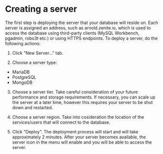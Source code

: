 # Creating a server

The first step is deploying the server that your database will reside on. Each server is assigned an address, such as arnold.zenite.io, which is used to access the database using third-party clients (MySQL Workbench, pgadmin, robo3t etc.) or using HTTPS endpoints. To deploy a server, do the following actions:

1. Click "New Server..." tab.

2. Choose a server type:
  * MariaDB
  * PostgreSQL
  * MongoDB
  
3. Choose a server tier. Take careful consideration of your future performance and storage requirements. If necessary, you can scale up the server at a later time, however this requires your server to be shut down and restarted.

4. Choose a server region. Take into cosideration the location of the services/users that will connect to the database.

5. Click "Deploy". The deployment process will start and will take approximately 2 minutes. After your server becomes available, the server icon in the menu will enable and you will be able to access the server.
